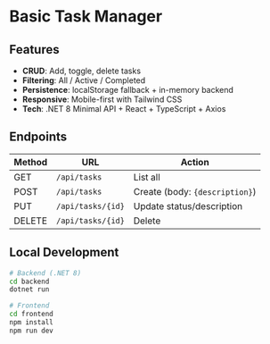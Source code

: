 # Basic Task Manager

## Features
- **CRUD**: Add, toggle, delete tasks
- **Filtering**: All / Active / Completed
- **Persistence**: localStorage fallback + in-memory backend
- **Responsive**: Mobile-first with Tailwind CSS
- **Tech**: .NET 8 Minimal API + React + TypeScript + Axios

## Endpoints
| Method | URL               | Action               |
|--------|-------------------|----------------------|
| GET    | `/api/tasks`      | List all             |
| POST   | `/api/tasks`      | Create (body: `{description}`) |
| PUT    | `/api/tasks/{id}` | Update status/description |
| DELETE | `/api/tasks/{id}` | Delete               |

## Local Development
```bash
# Backend (.NET 8)
cd backend
dotnet run

# Frontend
cd frontend
npm install
npm run dev

